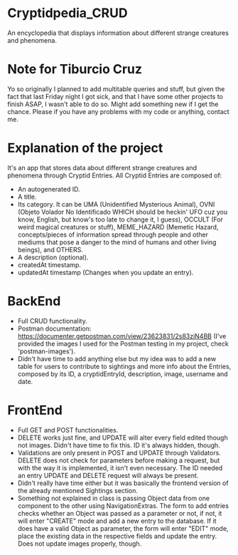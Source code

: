 # Cryptidpedia_CRUD
An encyclopedia that displays information about different strange creatures and phenomena.

# Note for Tiburcio Cruz
Yo so originally I planned to add multitable queries and stuff, but given the fact that last Friday night I got sick, and that I have some other projects to finish ASAP, I wasn't able to do so.
Might add something new if I get the chance.
Please if you have any problems with my code or anything, contact me.

# Explanation of the project
It's an app that stores data about different strange creatures and phenomena through Cryptid Entries. 
All Cryptid Entries are composed of:
- An autogenerated ID. 
- A title. 
- Its category. It can be UMA (Unidentified Mysterious Animal), OVNI (Objeto Volador No Identificado WHICH should be heckin' UFO cuz you know, English, but know's too late to change it, I guess), OCCULT (For weird magical creatures or stuff), MEME_HAZARD (Memetic Hazard, concepts/pieces of information spread through people and other mediums that pose a danger to the mind of humans and other living beings), and OTHERS.
- A description (optional).
- createdAt timestamp.
- updatedAt timestamp (Changes when you update an entry).

# BackEnd
 - Full CRUD functionality.
 - Postman documentation: https://documenter.getpostman.com/view/23623831/2s83ziN4BB (I've provided the images I used for the Postman testing in my project, check 'postman-images').
 - Didn't have time to add anything else but my idea was to add a new table for users to contribute to sightings and more info about the Entries, composed by its ID, a cryptidEntryId, description, image, username and date.

# FrontEnd
 - Full GET and POST functionalities.
 - DELETE works just fine, and UPDATE will alter every field edited though not images. Didn't have time to fix this. ID it's always hidden, though.
 - Validations are only present in POST and UPDATE through Validators. DELETE does not check for parameters before making a request, but with the way it is implemented, it isn't even necessary. The ID needed an entry UPDATE and DELETE request will always be present.
 - Didn't really have time either but it was basically the frontend version of the already mentioned Sightings section.
 - Something not explained in class is passing Object data from one component to the other using NavigationExtras. The form to add entries checks whether an Object was passed as a parameter or not, if not, it will enter "CREATE" mode and add a new entry to the database. If it does have a valid Object as parameter, the form will enter "EDIT" mode, place the existing data in the respective fields and update the entry. Does not update images properly, though.
